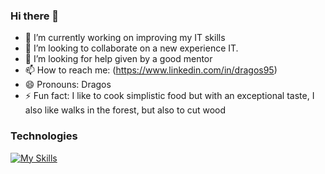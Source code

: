 ### Hi there 👋

- 🔭 I’m currently working on improving my IT skills
- 👯 I’m looking to collaborate on a new experience IT.
- 🤔 I’m looking for help given by a good mentor 
- 📫 How to reach me: (https://www.linkedin.com/in/dragos95)
- 😄 Pronouns: Dragos
- ⚡ Fun fact: I like to cook simplistic food but with an exceptional taste, I also like walks in the forest, but also to cut wood

### Technologies
[![My Skills](https://skillicons.dev/icons?i=linux,bash,mongodb,arduino,raspberrypi,c,cpp,py,docker,kubernetes,gitlab,stackoverflow,selenium&theme=light)](https://skillicons.dev)
